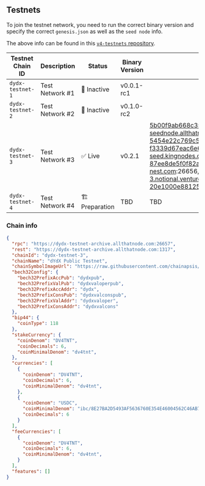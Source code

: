 ## Testnets

To join the testnet network, you need to run the correct binary version and specify the correct `genesis.json` as well as the `seed node` info.

The above info can be found in this [`v4-testnets` repository](https://github.com/dydxprotocol/v4-testnets).

| Testnet Chain ID | Description     | Status        | Binary Version | Seed Node ID and IP Address                                                                                                                                                                                                                                                                                                                                                                                                                                                            | Github                                                                       |
| ---------------- | --------------- | ------------- | -------------- | -------------------------------------------------------------------------------------------------------------------------------------------------------------------------------------------------------------------------------------------------------------------------------------------------------------------------------------------------------------------------------------------------------------------------------------------------------------------------------------- | ---------------------------------------------------------------------------- |
| `dydx-testnet-1` | Test Network #1 | 🔴 Inactive    | v0.0.1-rc1     |                                                                                                                                                                                                                                                                                                                                                                                                                                                                                        | [Link](https://github.com/dydxprotocol/v4-testnets/tree/main/dydx-testnet-1) |
| `dydx-testnet-2` | Test Network #2 | 🔴 Inactive    | v0.1.0-rc2     |                                                                                                                                                                                                                                                                                                                                                                                                                                                                                        | [Link](https://github.com/dydxprotocol/v4-testnets/tree/main/dydx-testnet-2) |
| `dydx-testnet-3` | Test Network #3 | ✅ Live        | v0.2.1         | 5b00f9ab668c35f7fcaff9a0607da59273bee399@dydx-testnet3-seednode.allthatnode.com:26656, 5454e22c769c5103e51c336121c532e9d6289348@tenderseed.ccvalidators.com:29103, f3339d67eac6e6a082555d2db6556ee4c0ce5f61@test-dydx-seed.kingnodes.com:26856, 87ee8de5f0f82af6ee6740a30f8844bbe6434413@seed.dydx-testnet.cros-nest.com:26656, b8695dc21fa1b8395abb131e37c5bf5763b61d1d@dydx-testnet-3.notional.ventures:26656, 20e1000e88125698264454a884812746c2eb4807@seeds.lavenderfive.com:23856 | [Link](https://github.com/dydxprotocol/v4-testnets/tree/main/dydx-testnet-3) |
| `dydx-testnet-4` | Test Network #4 | 🏗️ Preparation | TBD            | TBD                                                                                                                                                                                                                                                                                                                                                                                                                                                                                    | [Link](https://github.com/dydxprotocol/v4-testnets/tree/main/dydx-testnet-4) |


### Chain info
```json
{
  "rpc": "https://dydx-testnet-archive.allthatnode.com:26657",
  "rest": "https://dydx-testnet-archive.allthatnode.com:1317",
  "chainId": "dydx-testnet-3",
  "chainName": "dYdX Public Testnet",
  "chainSymbolImageUrl": "https://raw.githubusercontent.com/chainapsis/keplr-chain-registry/main/images/dydx-testnet-3/chain.png",
  "bech32Config": {
    "bech32PrefixAccPub": "dydxpub",
    "bech32PrefixValPub": "dydxvaloperpub",
    "bech32PrefixAccAddr": "dydx",
    "bech32PrefixConsPub": "dydxvalconspub",
    "bech32PrefixValAddr": "dydxvaloper",
    "bech32PrefixConsAddr": "dydxvalcons"
  },
  "bip44": {
    "coinType": 118
  },
  "stakeCurrency": {
    "coinDenom": "DV4TNT",
    "coinDecimals": 6,
    "coinMinimalDenom": "dv4tnt",
  },
  "currencies": [
    {
      "coinDenom": "DV4TNT",
      "coinDecimals": 6,
      "coinMinimalDenom": "dv4tnt",
    },
    {
      "coinDenom": "USDC",
      "coinMinimalDenom": "ibc/8E27BA2D5493AF5636760E354E46004562C46AB7EC0CC4C1CA14E9E20E2545B5",
      "coinDecimals": 6
    }
  ],
  "feeCurrencies": [
    {
      "coinDenom": "DV4TNT",
      "coinDecimals": 6,
      "coinMinimalDenom": "dv4tnt",
    }
  ],
  "features": []
}
```
